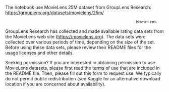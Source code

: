 The notebook use MovieLens 25M dataset from GroupLens Research: https://grouplens.org/datasets/movielens/25m/

                                                              MovieLens

GroupLens Research has collected and made available rating data sets from the MovieLens web site (https://movielens.org). The data sets were collected over various periods of time, depending on the size of the set. Before using these data sets, please review their README files for the usage licenses and other details.

Seeking permission? If you are interested in obtaining permission to use MovieLens datasets, please first read the terms of use that are included in the README file. Then, please fill out this form to request use.  We typically do not permit public redistribution (see Kaggle for an alternative download location if you are concerned about availability).
